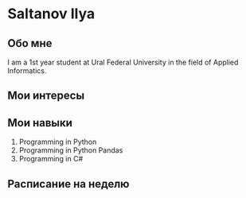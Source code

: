# Saltanov Ilya

## Обо мне
I am a 1st year student at Ural Federal University in the field of Applied Informatics.

## Мои интересы



## Мои навыки
1. Programming in Python
2. Programming in Python Pandas
3. Programming in C#

## Расписание на неделю
